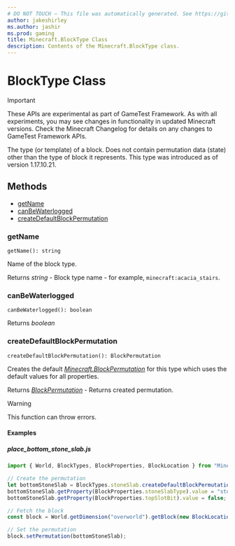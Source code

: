 ```yaml
---
# DO NOT TOUCH — This file was automatically generated. See https://github.com/Mojang/MinecraftScriptingApiDocsGenerator to modify descriptions, examples, etc.
author: jakeshirley
ms.author: jashir
ms.prod: gaming
title: Minecraft.BlockType Class
description: Contents of the Minecraft.BlockType class.
---
```

# BlockType Class
>[!IMPORTANT]
>These APIs are experimental as part of GameTest Framework. As with all experiments, you may see changes in functionality in updated Minecraft versions. Check the Minecraft Changelog for details on any changes to GameTest Framework APIs.

The type (or template) of a block. Does not contain permutation data (state) other than the type of block it represents. This type was introduced as of version 1.17.10.21.


## Methods
- [getName](#getname)
- [canBeWaterlogged](#canbewaterlogged)
- [createDefaultBlockPermutation](#createdefaultblockpermutation)
  
### **getName**
`
getName(): string
`

Name of the block type.

Returns *string* - Block type name - for example, `minecraft:acacia_stairs`.


### **canBeWaterlogged**
`
canBeWaterlogged(): boolean
`


Returns *boolean*


### **createDefaultBlockPermutation**
`
createDefaultBlockPermutation(): BlockPermutation
`

Creates the default [*Minecraft.BlockPermutation*](../Minecraft/BlockPermutation.md) for this type which uses the default values for all properties.

Returns [*BlockPermutation*](BlockPermutation.md) - Returns created permutation.

> [!WARNING]
> This function can throw errors.

#### Examples
##### ***place_bottom_stone_slab.js***
```javascript
import { World, BlockTypes, BlockProperties, BlockLocation } from "Minecraft";

// Create the permutation
let bottomStoneSlab = BlockTypes.stoneSlab.createDefaultBlockPermutation();
bottomStoneSlab.getProperty(BlockProperties.stoneSlabType).value = "stone_brick";
bottomStoneSlab.getProperty(BlockProperties.topSlotBit).value = false;

// Fetch the block
const block = World.getDimension("overworld").getBlock(new BlockLocation(1, 2, 3));

// Set the permutation
block.setPermutation(bottomStoneSlab);

```
